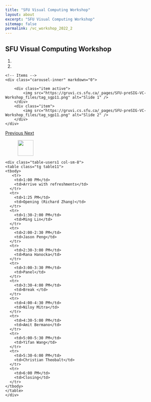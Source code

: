 ```yaml
---
title: "SFU Visual Computing Workshop"
layout: about
excerpt: "SFU Visual Computing Workshop"
sitemap: false
permalink: /vc_workshop_2022_2
---
```

## SFU Visual Computing Workshop

<div class="col-sm-12">

<div class="col-sm-8">
<div markdown="0" id="carousel" class="carousel slide" data-ride="carousel" data-interval="7000" data-pause="hover" >
    <!-- Menu -->
    <ol class="carousel-indicators">
        <li data-target="#carousel" data-slide-to="0" class="active"></li>
        <li data-target="#carousel" data-slide-to="1"></li>
    </ol>

    <!-- Items -->
    <div class="carousel-inner" markdown="0">

        <div class="item active">
            <img src="https://gruvi.cs.sfu.ca/_pages/SFU-preSIG-VC-Workshop_files/tag_sgp11.png" alt="Slide 1" />
        </div>
        <div class="item">
            <img src="https://gruvi.cs.sfu.ca/_pages/SFU-preSIG-VC-Workshop_files/tag_sgp11.png" alt="Slide 2" />
        </div>
    </div> 
  <a class="left carousel-control" href="#carousel" role="button" data-slide="prev">
    <span class="glyphicon glyphicon-chevron-left" aria-hidden="true"></span>
    <span class="sr-only">Previous</span>
  </a>
  <a class="right carousel-control" href="#carousel" role="button" data-slide="next">
    <span class="glyphicon glyphicon-chevron-right" aria-hidden="true"></span>
    <span class="sr-only">Next</span>
  </a>
</div>
</div>


<div style="padding: 0px;">
<figure class="fourth">
  <img src="{{ site.url }}{{ site.baseurl }}/images/logopic/sfu_logo.png" style="height: 50px">
</figure>

</div>

    
<div class="col-sm-12">

    <div class="table-users1 col-sm-8">
    <table class="tg table11">
    <tbody>
       <tr>
        <td>1:00 PM</td>
        <td>Arrive with refreshments</td>
      </tr>
      <tr>
        <td>1:25 PM</td>
        <td>Opening (Richard Zhang)</td>
      </tr>
      <tr>
        <td>1:30-2:00 PM</td>
        <td>Ming Lin</td>
      </tr>
      <tr>
        <td>2:00-2:30 PM</td>
        <td>Jason Peng</td>
      </tr>
      <tr>
        <td>2:30-3:00 PM</td>
        <td>Rana Hanocka</td>
      </tr>
      <tr>
        <td>3:00-3:30 PM</td>
        <td>Panel</td>
      </tr>
      <tr>
        <td>3:30-4:00 PM</td>
        <td>Break </td>
      </tr>
      <tr>
        <td>4:00-4:30 PM</td>
        <td>Niloy Mitra</td>
      </tr>
      <tr>
        <td>4:30-5:00 PM</td>
        <td>Amit Bermano</td>
      </tr>
      <tr>
        <td>5:00-5:30 PM</td>
        <td>Yifan Wang</td>
      </tr>
      <tr>
        <td>5:30-6:00 PM</td>
        <td>Christian Theobalt</td>
      </tr>
      <tr>
        <td>6:00 PM</td>
        <td>Closing</td>
      </tr>
    </tbody>
    </table>
    </div>
    
</div>
